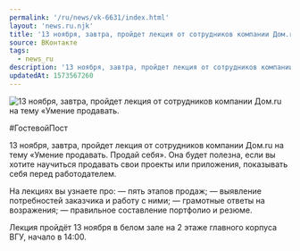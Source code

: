 ```yaml
---
permalink: '/ru/news/vk-6631/index.html'
layout: 'news.ru.njk'
title: '13 ноября, завтра, пройдет лекция от сотрудников компании Дом.ru на тему «Умение продавать.'
source: ВКонтакте
tags:
  - news_ru
description: '13 ноября, завтра, пройдет лекция от сотрудников компании Дом.ru на тему «Умение продавать.'
updatedAt: 1573567260
---
```

![13 ноября, завтра, пройдет лекция от сотрудников компании Дом.ru на тему «Умение продавать.](https://sun9-34.userapi.com/impf/c857228/v857228592/45183/4jpqbr6uwhA.jpg?size=1280x720&quality=96&sign=4d7dd2b1a73625603ac4104b9c61c491&c_uniq_tag=SxUMe1CWcQV5RwkBB-jrJj-7YGdSiLRLRlmhWM0Hkxk&type=album)

#ГостевойПост

13 ноября, завтра, пройдет лекция от сотрудников компании Дом.ru на тему «Умение продавать. Продай себя». Она будет полезна, если вы хотите научиться продавать свои проекты или приложения, показывать себя перед работодателем.

На лекциях вы узнаете про:
— пять этапов продаж;
— выявление потребностей заказчика и работу с ними;
— грамотные ответы на возражения;
— правильное составление портфолио и резюме.

Лекция пройдёт 13 ноября в белом зале на 2 этаже главного корпуса ВГУ, начало в 14:00.
